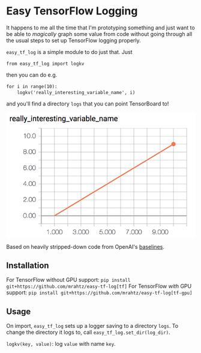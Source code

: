 # Easy TensorFlow Logging

It happens to me all the time that I'm prototyping something and just want to
be able to _magically_ graph some value from code without going through all the
usual steps to set up TensorFlow logging properly.

`easy_tf_log` is a simple module to do just that. Just

```
from easy_tf_log import logkv
```

then you can do e.g.

```
for i in range(10):
    logkv('really_interesting_variable_name', i)
```

and you'll find a directory `logs` that you can point TensorBoard to!

![](tensorboard_screenshot.png)

Based on heavily stripped-down code from OpenAI's [baselines](https://github.com/openai/baselines).

## Installation

For TensorFlow without GPU support:
`pip install git+https://github.com/mrahtz/easy-tf-log[tf]`
For TensorFlow *with* GPU support:
`pip install git+https://github.com/mrahtz/easy-tf-log[tf-gpu]`

## Usage

On import, `easy_tf_log` sets up a logger saving to a directory `logs`. To
change the directory it logs to, call `easy_tf_log.set_dir(log_dir)`.

`logkv(key, value)`: log `value` with name `key`.

